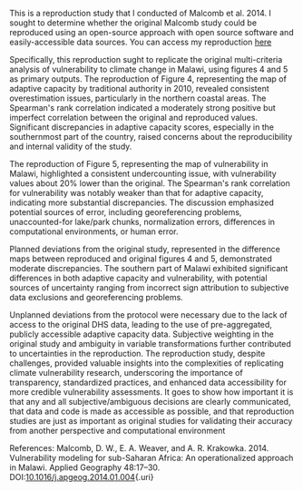 This is a reproduction study that I conducted of Malcomb et al. 2014.  I sought to determine whether the original Malcomb study could be reproduced using an open-source approach with open source software and easily-accessible data sources.  You can access my reproduction [here](https://whprocter.github.io/RPr-Malcomb-2014/)

Specifically, this reproduction sught to replicate the original multi-criteria analysis of vulnerability to climate change in Malawi, using figures 4 and 5 as primary outputs. The reproduction of Figure 4, representing the map of adaptive capacity by traditional authority in 2010, revealed consistent overestimation issues, particularly in the northern coastal areas. The Spearman's rank correlation indicated a moderately strong positive but imperfect correlation between the original and reproduced values. Significant discrepancies in adaptive capacity scores, especially in the southernmost part of the country, raised concerns about the reproducibility and internal validity of the study.

The reproduction of Figure 5, representing the map of vulnerability in Malawi, highlighted a consistent undercounting issue, with vulnerability values about 20% lower than the original. The Spearman's rank correlation for vulnerability was notably weaker than that for adaptive capacity, indicating more substantial discrepancies. The discussion emphasized potential sources of error, including georeferencing problems, unaccounted-for lake/park chunks, normalization errors, differences in computational environments, or human error.

Planned deviations from the original study, represented in the difference maps between reproduced and original figures 4 and 5, demonstrated moderate discrepancies. The southern part of Malawi exhibited significant differences in both adaptive capacity and vulnerability, with potential sources of uncertainty ranging from incorrect sign attribution to subjective data exclusions and georeferencing problems.

Unplanned deviations from the protocol were necessary due to the lack of access to the original DHS data, leading to the use of pre-aggregated, publicly accessible adaptive capacity data. Subjective weighting in the original study and ambiguity in variable transformations further contributed to uncertainties in the reproduction. The reproduction study, despite challenges, provided valuable insights into the complexities of replicating climate vulnerability research, underscoring the importance of transparency, standardized practices, and enhanced data accessibility for more credible vulnerability assessments. It goes to show how important it is that any and all subjective/ambiguous decisions are clearly communicated, that data and code is made as accessible as possible, and that reproduction studies are just as important as original studies for validating their accuracy from another perspective and computational environment



References:
Malcomb, D. W., E. A. Weaver, and A. R. Krakowka. 2014. Vulnerability modeling for sub-Saharan Africa: An operationalized approach in Malawi. Applied Geography 48:17–30. DOI:[10.1016/j.apgeog.2014.01.004](DOI:%5B10.1016/j.apgeog.2014.01.004){.uri}
